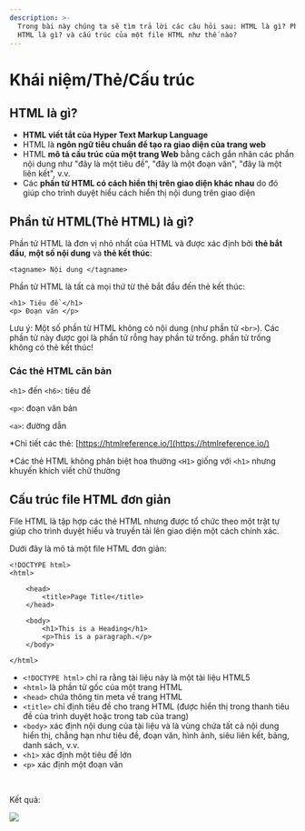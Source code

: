 ```yaml
---
description: >-
  Trong bài này chúng ta sẽ tìm trả lời các câu hỏi sau: HTML là gì? Phần tử
  HTML là gì? và cấu trúc của một file HTML như thế nào?
---
```


# Khái niệm/Thẻ/Cấu trúc



## HTML là gì? <a href="#html-la-gi" id="html-la-gi"></a>

* **HTML** **viết tắt của Hyper Text Markup Language**
* HTML là **ngôn ngữ tiêu chuẩn để tạo ra giao diện của trang web**
* HTML **mô tả cấu trúc của một trang Web** bằng cách gắn nhãn các phần nội dung như "đây là một tiêu đề", "đây là một đoạn văn", "đây là một liên kết", v.v.
* Các **phần tử HTML có cách hiển thị trên giao diện khác nhau** do đó giúp cho trình duyệt hiểu cách hiển thị nội dung trên giao diện

## Phần tử HTML(Thẻ HTML) là gì? <a href="#phan-tu-html-la-gi" id="phan-tu-html-la-gi"></a>

Phần tử HTML là đơn vị nhỏ nhất của HTML và được xác định bởi **thẻ bắt đầu**, **một số nội dung** và **thẻ kết thúc**:

```markup
<tagname> Nội dung </tagname>
```

Phần tử HTML là tất cả mọi thứ từ thẻ bắt đầu đến thẻ kết thúc:

```markup
<h1> Tiêu đề </h1>
<p> Đoạn văn </p>‌
```

Lưu ý: Một số phần tử HTML không có nội dung (như phần tử `<br>`). Các phần tử này được gọi là phần tử rỗng hay phần tử trống. phần tử trống không có thẻ kết thúc!‌

### Các thẻ HTML căn bản <a href="#cac-the-html-can-ban" id="cac-the-html-can-ban"></a>

`<h1>` đến `<h6>`: tiêu đề‌

`<p>`: đoạn văn bản‌

`<a>`: đường dẫn‌

\*Chi tiết các thẻ: [https://htmlreference.io/](https://htmlreference.io/)​‌

\*Các thẻ HTML không phân biệt hoa thường `<H1>` giống với `<h1>` nhưng khuyến khích viết chữ thường‌

## Cấu trúc file HTML đơn giản <a href="#vi-du-html-don-gian" id="vi-du-html-don-gian"></a>

File HTML là tập hợp các thẻ HTML nhưng được tổ chức theo một trật tự giúp cho trình duyệt hiểu và truyền tải lên giao diện một cách chính xác.

Dưới đây là mô tả một file HTML đơn giản:

```markup
‌<!DOCTYPE html>
<html>​

    <head>
        <title>Page Title</title>
    </head>​
    
    <body>
        <h1>This is a Heading</h1>
        <p>This is a paragraph.</p>
    </body>​

</html>
```

* `<!DOCTYPE html>` chỉ ra rằng tài liệu này là một tài liệu HTML5
* `<html>` là phần tử gốc của một trang HTML
* `<head>` chứa thông tin meta về trang HTML
* `<title>` chỉ định tiêu đề cho trang HTML (được hiển thị trong thanh tiêu đề của trình duyệt hoặc trong tab của trang)
* `<body>` xác định nội dung của tài liệu và là vùng chứa tất cả nội dung hiển thị, chẳng hạn như tiêu đề, đoạn văn, hình ảnh, siêu liên kết, bảng, danh sách, v.v.
* `<h1>` xác định một tiêu đề lớn
* `<p>` xác định một đoạn văn

‌

Kết quả:‌

![](https://gblobscdn.gitbook.com/assets%2Fwelcome-to-my-site%2F-MXvWNSrLk9ygm1zzKIA%2F-MXvX7GhQ1ufeIzGHPLq%2F0.png?alt=media)
